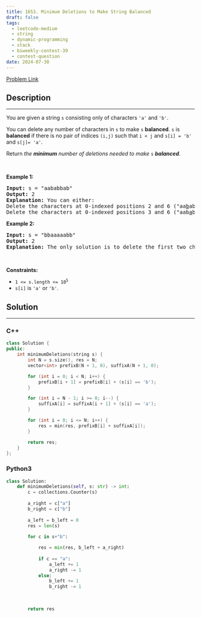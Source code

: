 ```yaml
---
title: 1653. Minimum Deletions to Make String Balanced
draft: false
tags: 
  - leetcode-medium
  - string
  - dynamic-programming
  - stack
  - biweekly-contest-39
  - contest-question
date: 2024-07-30
---
```


[Problem Link](https://leetcode.com/problems/minimum-deletions-to-make-string-balanced/)

## Description

---
<p>You are given a string <code>s</code> consisting only of characters <code>&#39;a&#39;</code> and <code>&#39;b&#39;</code>​​​​.</p>

<p>You can delete any number of characters in <code>s</code> to make <code>s</code> <strong>balanced</strong>. <code>s</code> is <strong>balanced</strong> if there is no pair of indices <code>(i,j)</code> such that <code>i &lt; j</code> and <code>s[i] = &#39;b&#39;</code> and <code>s[j]= &#39;a&#39;</code>.</p>

<p>Return <em>the <strong>minimum</strong> number of deletions needed to make </em><code>s</code><em> <strong>balanced</strong></em>.</p>

<p>&nbsp;</p>
<p><strong class="example">Example 1:</strong></p>

<pre>
<strong>Input:</strong> s = &quot;aababbab&quot;
<strong>Output:</strong> 2
<strong>Explanation:</strong> You can either:
Delete the characters at 0-indexed positions 2 and 6 (&quot;aa<u>b</u>abb<u>a</u>b&quot; -&gt; &quot;aaabbb&quot;), or
Delete the characters at 0-indexed positions 3 and 6 (&quot;aab<u>a</u>bb<u>a</u>b&quot; -&gt; &quot;aabbbb&quot;).
</pre>

<p><strong class="example">Example 2:</strong></p>

<pre>
<strong>Input:</strong> s = &quot;bbaaaaabb&quot;
<strong>Output:</strong> 2
<strong>Explanation:</strong> The only solution is to delete the first two characters.
</pre>

<p>&nbsp;</p>
<p><strong>Constraints:</strong></p>

<ul>
	<li><code>1 &lt;= s.length &lt;= 10<sup>5</sup></code></li>
	<li><code>s[i]</code> is&nbsp;<code>&#39;a&#39;</code> or <code>&#39;b&#39;</code>​​.</li>
</ul>


## Solution

---
### C++
``` cpp title='minimum-deletions-to-make-string-balanced'
class Solution {
public:
    int minimumDeletions(string s) {
        int N = s.size(), res = N;
        vector<int> prefixB(N + 1, 0), suffixA(N + 1, 0);

        for (int i = 0; i < N; i++) {
            prefixB[i + 1] = prefixB[i] + (s[i] == 'b');
        }

        for (int i = N - 1; i >= 0; i--) {
            suffixA[i] = suffixA[i + 1] + (s[i] == 'a');
        }

        for (int i = 0; i <= N; i++) {
            res = min(res, prefixB[i] + suffixA[i]);
        }

        return res;
    }
};
```
### Python3
``` py title='minimum-deletions-to-make-string-balanced'
class Solution:
    def minimumDeletions(self, s: str) -> int:
        c = collections.Counter(s)
        
        a_right = c["a"]
        b_right = c["b"]
        
        a_left = b_left = 0
        res = len(s)
        
        for c in s+"b":

            res = min(res, b_left + a_right)
                
            if c == "a":
                a_left += 1
                a_right -= 1
            else:
                b_left += 1
                b_right -= 1
            
            
        
        return res
            
```

